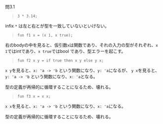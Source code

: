 
問3.1

> `3 * 3.14;`

infix `*` は左と右とが型を一致していないといけない。

> `fun f1 x = (x 1, x true);`

右のbodyの中を見ると、仮引数`x`は関数であり、それの入力の型がそれぞれ、`x 1`ではintであり、`x true`ではbool であり、型エラーを起こす。

> `fun f2 x y = if true then x y else y x;`

`x y`を見ると、`x: 'a -> 'b` という関数になり、`y: 'a`になるが、
`y x`を見ると、`y: 'a -> 'b` という関数になり、`x: 'a`となる。

型の定義が再帰的に循環することになるため、壊れる。

> `fun f3 x = x x;`

`x x`を見ると、`x: 'a -> 'b` という関数になり、`x: 'a`になる。

型の定義が再帰的に循環することになるため、壊れる。
